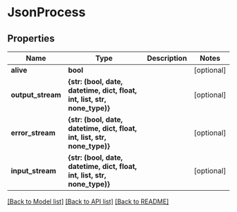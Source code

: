 # JsonProcess


## Properties
Name | Type | Description | Notes
------------ | ------------- | ------------- | -------------
**alive** | **bool** |  | [optional] 
**output_stream** | **{str: (bool, date, datetime, dict, float, int, list, str, none_type)}** |  | [optional] 
**error_stream** | **{str: (bool, date, datetime, dict, float, int, list, str, none_type)}** |  | [optional] 
**input_stream** | **{str: (bool, date, datetime, dict, float, int, list, str, none_type)}** |  | [optional] 

[[Back to Model list]](../README.md#documentation-for-models) [[Back to API list]](../README.md#documentation-for-api-endpoints) [[Back to README]](../README.md)


